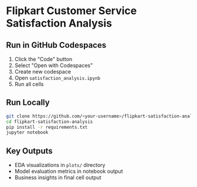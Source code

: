 # Flipkart Customer Service Satisfaction Analysis

## Run in GitHub Codespaces
1. Click the "Code" button
2. Select "Open with Codespaces"
3. Create new codespace
4. Open `satisfaction_analysis.ipynb`
5. Run all cells

## Run Locally
```bash
git clone https://github.com/<your-username>/flipkart-satisfaction-analysis.git
cd flipkart-satisfaction-analysis
pip install -r requirements.txt
jupyter notebook
```

## Key Outputs
- EDA visualizations in `plots/` directory
- Model evaluation metrics in notebook output
- Business insights in final cell output
